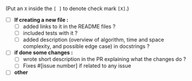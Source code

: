 (Put an `X` inside the `[ ]` to denote check mark `[X]`.)


- [ ] **If creating a new file :**
  - [ ] added links to it in the README files ?
  - [ ] included tests with it ?
  - [ ] added description (overview of algorithm, time and space complexity, and possible edge case) in docstrings ?

- [ ] **if done some changes :**
  - [ ] wrote short description in the PR explaining what the changes do ?
  - [ ] Fixes #[issue number] if related to any issue

- [ ] **other**
